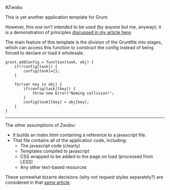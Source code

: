 #Zwobu

This is yet another application template for Grunt.  

However, this one isn't intended to be used (by anyone but me, anyway); it is a demonstration of principles [discussed in my article here](https://koglerjs.com/verbiage/zwobu).

The main feature of this template is the division of the Gruntfile into stages, which can access this function to construct the config instead of being forced to declare or load it wholesale.  

	grunt.addConfig = function(task, obj) {
		if(!config[task]) {
			config[task]={};
		}

		for(var key in obj) {
			if(config[task][key]) {
				throw new Error("Naming collision!";
			}
			config[task][key] = obj[key];
		}
	}

---

The other assumptions of Zwobu:

* It builds an index.html containing a reference to a javascript file.
* That file contains all of the application code, including:
    * The javascript code (clearly)
    * Templates compiled to javascript
    * CSS wrapped to be added to the page on load (processed from LESS)
    * Any other text-based resources

These somewhat bizarre decisions (why not request styles separately?) are considered in that [same article](https://koglerjs.com/verbiage/zwobu).  